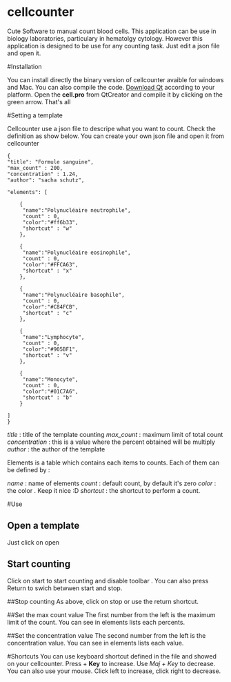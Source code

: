 cellcounter
===========

Cute Software to manual count blood cells. This application can be use in biology laboratories, particulary in hematolgy cytology. However this application is designed to be use for any counting task. Just edit a json file and open it. 


#Installation 

You can install directly the binary version of cellcounter avaible for windows and Mac. You can also compile the code. [Download Qt](http://qt-project.org/downloads) according to your platform. Open the **cell.pro** from QtCreator and compile it by clicking on the green arrow. That's all 

#Setting a template

Cellcounter use a json file to descripe what you want to count. Check the definition as show below. You can create your own json file and open it from cellcounter

    {
    "title": "Formule sanguine",
    "max_count" : 200,
    "concentration" : 1.24,
    "author": "sacha schutz",

    "elements": [

        {
         "name":"Polynucléaire neutrophile",
         "count" : 0,
         "color":"#ff6b33",
         "shortcut" : "w"
        },

        {
         "name":"Polynucléaire eosinophile",
         "count" : 0,
         "color":"#FFCA63",
         "shortcut" : "x"
        },

        {
         "name":"Polynucléaire basophile",
         "count" : 0,
         "color":"#C84FCB",
         "shortcut" : "c"
        },

        {
         "name":"Lymphocyte",
         "count" : 0,
         "color":"#905BF1",
         "shortcut" : "v"
        },

        {
         "name":"Monocyte",
         "count" : 0,
         "color":"#01C7A6",
         "shortcut" : "b"
        }

    ]
    }

*title*         : title of the template counting
*max_count*     : maximum limit of total count
*concentration* : this is a value where the percent obtained will be multiply
*author*        : the author of the template 

Elements is a table which contains each items to counts. Each of them can be defined by : 

*name*          : name of elements
*count*         : default count, by default it's zero
*color*         : the color . Keep it nice :D
*shortcut*      : the shortcut to perform a count. 

#Use 
## Open a template
Just click on open 

## Start counting 
Click on start to start counting and disable toolbar . You can also press Return to swich betwwen start and stop. 

##Stop counting
As above, click on stop or use the return shortcut. 

##Set the max count value 
The first number from the left is the maximum limit of the count. You can see in elements lists each percents. 

##Set the concentration value
The second number from the left is the concentration value. You can see in  elements lists each value. 

#Shortcuts 
You can use keyboard shortcut defined in the file and showed on your cellcounter. Press + **Key** to increase. Use *Maj + Key* to decrease.
You can also use your mouse. Click left to increase, click right to decrease.

 









